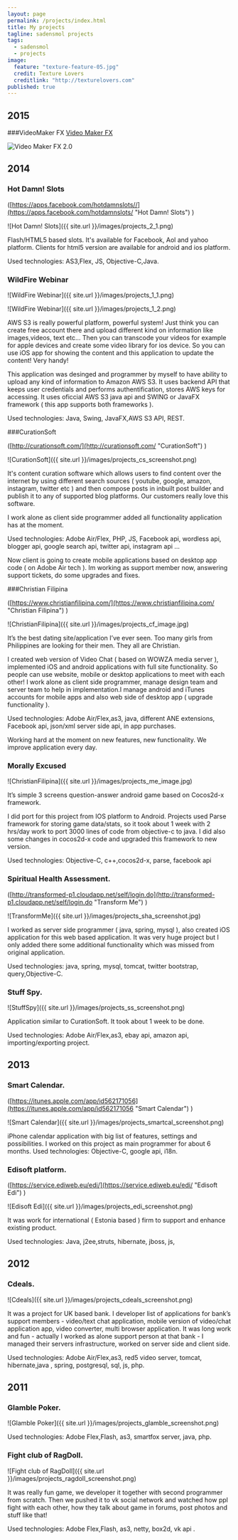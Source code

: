 ```yaml
---
layout: page
permalink: /projects/index.html
title: My projects
tagline: sadensmol projects
tags: 
  - sadensmol
  - projects
image: 
  feature: "texture-feature-05.jpg"
  credit: Texture Lovers
  creditlink: "http://texturelovers.com"
published: true
---
```




## **2015**

###VideoMaker FX
[Video Maker FX](http://www.videomakerfx.com)

![Video Maker FX 2.0]({{site.baseurl}}/images/projects_videomakerfx.png)


## **2014**

### Hot Damn! Slots

([https://apps.facebook.com/hotdamnslots//](https://apps.facebook.com/hotdamnslots/ "Hot Damn! Slots") )

![Hot Damn! Slots]({{ site.url }}/images/projects_2_1.png)

Flash/HTML5 based slots. It's available for Facebook, Aol and yahoo platform. Clients for html5 version are available for android and ios platform.

Used technologies: AS3,Flex, JS, Objective-C,Java.

### WildFire Webinar

![WildFire Webinar]({{ site.url }}/images/projects_1_1.png)

![WildFire Webinar]({{ site.url }}/images/projects_1_2.png)

AWS S3 is really powerful platform, powerful system! Just think you can create free account there and upload different kind on information like
images,videos, text etc... Then you can transcode your videos for example for apple devices and create some video library for ios device. So you can use iOS app for showing the content and this application to update the content! Very handy!

This application was desinged and programmer by myself to have ability to upload any kind of information to Amazon AWS S3. It uses backend API that keeps user credentials and performs authentification, stores AWS keys for accessing. It uses oficcial AWS S3 java api and SWING or JavaFX framework ( this app supports both frameworks ).

Used technologies: Java, Swing, JavaFX,AWS S3 API, REST.

###CurationSoft

([http://curationsoft.com/](http://curationsoft.com/ "CurationSoft") )

![CurationSoft]({{ site.url }}/images/projects_cs_screenshot.png)

It's content curation software which allows users to find content over the internet by using different search sources ( youtube, google, amazon, instagram, twitter etc ) and then compose posts in inbuilt post builder and publish it to any of supported blog platforms. Our customers really love this software.

I work alone as client side programmer added all functionality application has at the moment.

Used technologies: Adobe Air/Flex, PHP, JS, Facebook api, wordless api, blogger api, google search api, twitter api, instagram api …

Now client is going to create mobile applications based on desktop app code ( on Adobe Air tech ). Im working as support member now, answering support tickets, do some upgrades and fixes.

###Christian Filipina

([https://www.christianfilipina.com/](https://www.christianfilipina.com/ "Christian Filipina") )

![ChristianFilipina]({{ site.url }}/images/projects_cf_image.jpg)

It’s the best dating site/application I’ve ever seen. Too many girls from Philippines are looking for their men.
They all are Christian.

I created web version of Video Chat ( based on WOWZA media server ), implemented iOS and android applications with full site functionality. So people can use website, mobile or desktop applications to meet with each other!
I work alone as client side programmer, manage design team and server team to help in implementation.I manage android and iTunes accounts for mobile apps and also web side of desktop app ( upgrade functionality ).

Used technologies: Adobe Air/Flex,as3, java, different ANE extensions, Facebook api, json/xml server side api, in app purchases.

Working hard at the moment on new features, new functionality. We improve application every day.

### Morally Excused

![ChristianFilipina]({{ site.url }}/images/projects_me_image.jpg)

It’s simple 3 screens question-answer android game based on Cocos2d-x framework.

I did port for this project from IOS platform to Android. Projects used Parse framework for storing game data/stats, so it took about 1 week with 2 hrs/day work to port 3000 lines of code from objective-c to java. I did also some changes in cocos2d-x code and upgraded this framework to new version.

Used technologies: Objective-C, c++,cocos2d-x, parse, facebook api

### Spiritual Health Assessment.

([http://transformed-p1.cloudapp.net/self/login.do](http://transformed-p1.cloudapp.net/self/login.do "Transform Me") )

![TransformMe]({{ site.url }}/images/projects_sha_screenshot.jpg)

I worked as server side programmer ( java, spring, mysql ), also created iOS application for this web based application. It was very huge project but I only added there some additional functionality which was missed from original application.

Used technologies: java, spring, mysql, tomcat, twitter bootstrap, query,Objective-C.

### Stuff Spy.

![StuffSpy]({{ site.url }}/images/projects_ss_screenshot.png)

Application similar to CurationSoft. It took about 1 week to be done.

Used technologies: Adobe Air/Flex,as3, ebay api, amazon api, importing/exporting project.

## **2013**

### Smart Calendar.

([https://itunes.apple.com/app/id562171056](https://itunes.apple.com/app/id562171056 "Smart Calendar") )

![Smart Calendar]({{ site.url }}/images/projects_smartcal_screenshot.png)

iPhone calendar application with big list of features, settings and possibilities. I worked on this project as main programmer for about 6 months.
Used technologies: Objective-C, google api, i18n.

### Edisoft platform.

([https://service.ediweb.eu/edi/](https://service.ediweb.eu/edi/ "Edisoft Edi") )

![Edisoft Edi]({{ site.url }}/images/projects_edi_screenshot.png)

It was work for international ( Estonia based ) firm to support and enhance existing product.

Used technologies: Java, j2ee,struts, hibernate, jboss, js,


## **2012**

### Cdeals.

![Cdeals]({{ site.url }}/images/projects_cdeals_screenshot.png)

It was a project for UK based bank. I developer list of applications for bank’s support  members - video/text chat application, mobile version of video/chat application app, video converter, multi browser application. It was long work and fun - actually I worked as alone support person at that bank - I managed their servers infrastructure, worked on server side and client side.


Used technologies: Adobe Air/Flex,as3, red5 video server, tomcat, hibernate,java , spring, postgresql, sql, js, php.


## **2011**

### Glamble Poker.

![Glamble Poker]({{ site.url }}/images/projects_glamble_screenshot.png)

Used technologies: Adobe Flex,Flash, as3, smartfox server, java, php.


### Fight club of RagDoll.

![Fight club of RagDoll]({{ site.url }}/images/projects_ragdoll_screenshot.png)

It was really fun game, we developer it together with second programmer from scratch. Then we pushed it to vk social network and watched how ppl fight with each other, how they talk about game in forums, post photos and stuff like that!

Used technologies: Adobe Flex,Flash, as3, netty, box2d, vk api .
